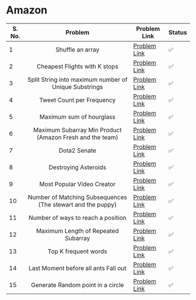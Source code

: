# Amazon

| S. No. | Problem | Problem Link | Status |
| ------ |:-------:| ------------ | ------ |
| 1 | Shuffle an array| [Problem Link](https://leetcode.com/problems/shuffle-an-array/) |✅ |
| 2 | Cheapest Flights with K stops | [Problem Link](https://leetcode.com/problems/cheapest-flights-within-k-stops/) |✅ |
| 3 | Split String into maximum number of Unique Substrings| [Problem Link](https://leetcode.com/problems/split-a-string-into-the-max-number-of-unique-substrings/) |✅ |
| 4 | Tweet Count per Frequency| [Problem Link](https://leetcode.com/problems/tweet-counts-per-frequency/) | ✅|
| 5 | Maximum sum of hourglass| [Problem Link](https://leetcode.com/problems/maximum-sum-of-an-hourglass/) |✅ |
| 6 | Maximum Subarray Min Product (Amazon Fresh and the team)| [Problem Link](https://leetcode.com/problems/maximum-subarray-min-product/) |✅ |
| 7 | Dota2 Senate| [Problem Link](https://leetcode.com/problems/dota2-senate/) | ✅|
| 8 | Destroying Asteroids| [Problem Link](https://leetcode.com/problems/destroying-asteroids/) |✅ |
| 9 | Most Popular Video Creator| [Problem Link](https://leetcode.com/problems/most-popular-video-creator/) |✅ |
| 10| Number of Matching Subsequences (The stewart and the puppy)| [Problem Link](https://leetcode.com/problems/number-of-matching-subsequences/) | ✅ |
| 11| Number of ways to reach a position| [Problem Link](https://leetcode.com/problems/number-of-ways-to-reach-a-position-after-exactly-k-steps/) | ✅|
| 12| Maximum Length of Repeated Subarray| [Problem Link](https://leetcode.com/problems/maximum-length-of-repeated-subarray/) |✅ |
| 13| Top K frequent words| [Problem Link](https://leetcode.com/problems/top-k-frequent-words/) | ✅|
| 14| Last Moment before all ants Fall out| [Problem Link](https://leetcode.com/problems/last-moment-before-all-ants-fall-out-of-a-plank/) |✅ |
| 15| Generate Random point in a circle| [Problem Link](https://leetcode.com/problems/generate-random-point-in-a-circle/) | ✅|
